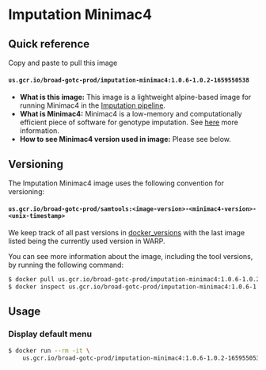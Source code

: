 # Imputation Minimac4

## Quick reference

Copy and paste to pull this image

#### `us.gcr.io/broad-gotc-prod/imputation-minimac4:1.0.6-1.0.2-1659550538`

- __What is this image:__ This image is a lightweight alpine-based image for running Minimac4 in the [Imputation pipeline](../../../../pipelines/broad/arrays/imputation/Imputation.wdl).
- __What is Minimac4:__ Minimac4 is a low-memory and computationally efficient piece of software for genotype imputation. See [here](https://github.com/statgen/Minimac4) more information.
- __How to see Minimac4 version used in image:__ Please see below.

## Versioning

The Imputation Minimac4 image uses the following convention for versioning:

#### `us.gcr.io/broad-gotc-prod/samtools:<image-version>-<minimac4-version>-<unix-timestamp>` 

We keep track of all past versions in [docker_versions](docker_versions.tsv) with the last image listed being the currently used version in WARP.

You can see more information about the image, including the tool versions, by running the following command:

```bash
$ docker pull us.gcr.io/broad-gotc-prod/imputation-minimac4:1.0.6-1.0.2-1659550538
$ docker inspect us.gcr.io/broad-gotc-prod/imputation-minimac4:1.0.6-1.0.2-1659550538
```

## Usage

### Display default menu

```bash
$ docker run --rm -it \
    us.gcr.io/broad-gotc-prod/imputation-minimac4:1.0.6-1.0.2-1659550538 /usr/gitc/minimac4
```